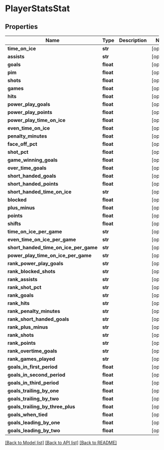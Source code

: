 # PlayerStatsStat

## Properties
Name | Type | Description | Notes
------------ | ------------- | ------------- | -------------
**time_on_ice** | **str** |  | [optional] 
**assists** | **str** |  | [optional] 
**goals** | **float** |  | [optional] 
**pim** | **float** |  | [optional] 
**shots** | **float** |  | [optional] 
**games** | **float** |  | [optional] 
**hits** | **float** |  | [optional] 
**power_play_goals** | **float** |  | [optional] 
**power_play_points** | **float** |  | [optional] 
**power_play_time_on_ice** | **float** |  | [optional] 
**even_time_on_ice** | **float** |  | [optional] 
**penalty_minutes** | **float** |  | [optional] 
**face_off_pct** | **float** |  | [optional] 
**shot_pct** | **float** |  | [optional] 
**game_winning_goals** | **float** |  | [optional] 
**over_time_goals** | **float** |  | [optional] 
**short_handed_goals** | **float** |  | [optional] 
**short_handed_points** | **float** |  | [optional] 
**short_handed_time_on_ice** | **str** |  | [optional] 
**blocked** | **float** |  | [optional] 
**plus_minus** | **float** |  | [optional] 
**points** | **float** |  | [optional] 
**shifts** | **float** |  | [optional] 
**time_on_ice_per_game** | **str** |  | [optional] 
**even_time_on_ice_per_game** | **str** |  | [optional] 
**short_handed_time_on_ice_per_game** | **str** |  | [optional] 
**power_play_time_on_ice_per_game** | **str** |  | [optional] 
**rank_power_play_goals** | **str** |  | [optional] 
**rank_blocked_shots** | **str** |  | [optional] 
**rank_assists** | **str** |  | [optional] 
**rank_shot_pct** | **str** |  | [optional] 
**rank_goals** | **str** |  | [optional] 
**rank_hits** | **str** |  | [optional] 
**rank_penalty_minutes** | **str** |  | [optional] 
**rank_short_handed_goals** | **str** |  | [optional] 
**rank_plus_minus** | **str** |  | [optional] 
**rank_shots** | **str** |  | [optional] 
**rank_points** | **str** |  | [optional] 
**rank_overtime_goals** | **str** |  | [optional] 
**rank_games_played** | **str** |  | [optional] 
**goals_in_first_period** | **float** |  | [optional] 
**goals_in_second_period** | **float** |  | [optional] 
**goals_in_third_period** | **float** |  | [optional] 
**goals_trailing_by_one** | **float** |  | [optional] 
**goals_trailing_by_two** | **float** |  | [optional] 
**goals_trailing_by_three_plus** | **float** |  | [optional] 
**goals_when_tied** | **float** |  | [optional] 
**goals_leading_by_one** | **float** |  | [optional] 
**goals_leading_by_two** | **float** |  | [optional] 

[[Back to Model list]](../README.md#documentation-for-models) [[Back to API list]](../README.md#documentation-for-api-endpoints) [[Back to README]](../README.md)



